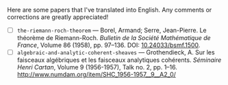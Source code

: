 Here are some papers that I've translated into English. Any comments or corrections are greatly appreciated!

- [ ] `the-riemann-roch-theorem` — Borel, Armand; Serre, Jean-Pierre. Le théorème de Riemann-Roch. _Bulletin de la Société Mathématique de France_, Volume 86 (1958), pp. 97–136. DOI: [10.24033/bsmf.1500](https://www.doi.org/10.24033/bsmf.1500).
- [ ] `algebraic-and-analytic-coherent-sheaves` — Grothendieck, A. Sur les faisceaux algébriques et les faisceaux analytiques cohérents. _Séminaire Henri Cartan_, Volume 9 (1956-1957), Talk no. 2, pp. 1–16. http://www.numdam.org/item/SHC_1956-1957__9__A2_0/
